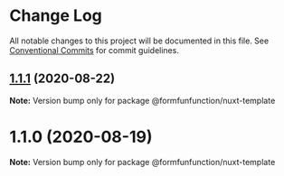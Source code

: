 # Change Log

All notable changes to this project will be documented in this file.
See [Conventional Commits](https://conventionalcommits.org) for commit guidelines.

## [1.1.1](https://github.com/formfunfunction/fff-create-app/compare/v1.1.0...v1.1.1) (2020-08-22)

**Note:** Version bump only for package @formfunfunction/nuxt-template





# 1.1.0 (2020-08-19)

**Note:** Version bump only for package @formfunfunction/nuxt-template
